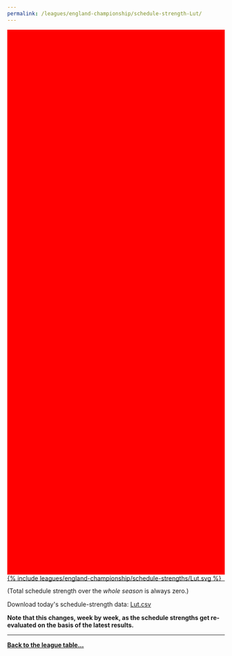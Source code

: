 ```yaml
---
permalink: /leagues/england-championship/schedule-strength-Lut/
---
```


<style>
.svg-wrap {
    background-color:red;
    height:0;
    padding-top:250%; /* 350px/550px */
    position: relative;
}

svg {
    background-color: white;
    height: 100%;
    display:block;
    width: 100%;
    position: absolute;
    top:0;
    left:0;
}
</style>


<div class="svg-wrap">
{% include leagues/england-championship/schedule-strengths/Lut.svg %}
</div>

-----

(Total schedule strength over the *whole season* is always zero.)


Download today's schedule-strength data: [Lut.csv](/assets/leagues/england-championship/2019/schedule-strengths/Lut.csv)

**Note that this changes, week by week, as the schedule strengths get re-evaluated on the
basis of the latest results.**

-----

[**Back to the league table...**](/leagues/england-championship)


